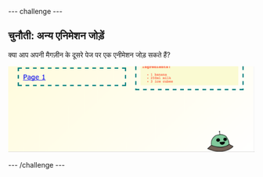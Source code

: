 \--- challenge \---

## चुनौती: अन्य एनिमेशन जोड़ें

क्या आप अपनी मैगज़ीन के दूसरे पेज पर एक एनीमेशन जोड़ सकते हैं?

![स्क्रीनशॉट](images/magazine-animation-challenge.png)

\--- /challenge \---